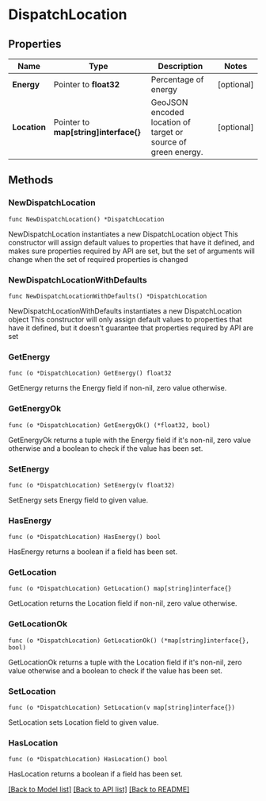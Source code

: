 # DispatchLocation

## Properties

Name | Type | Description | Notes
------------ | ------------- | ------------- | -------------
**Energy** | Pointer to **float32** | Percentage of energy | [optional] 
**Location** | Pointer to **map[string]interface{}** | GeoJSON encoded location of target or source of green energy. | [optional] 

## Methods

### NewDispatchLocation

`func NewDispatchLocation() *DispatchLocation`

NewDispatchLocation instantiates a new DispatchLocation object
This constructor will assign default values to properties that have it defined,
and makes sure properties required by API are set, but the set of arguments
will change when the set of required properties is changed

### NewDispatchLocationWithDefaults

`func NewDispatchLocationWithDefaults() *DispatchLocation`

NewDispatchLocationWithDefaults instantiates a new DispatchLocation object
This constructor will only assign default values to properties that have it defined,
but it doesn't guarantee that properties required by API are set

### GetEnergy

`func (o *DispatchLocation) GetEnergy() float32`

GetEnergy returns the Energy field if non-nil, zero value otherwise.

### GetEnergyOk

`func (o *DispatchLocation) GetEnergyOk() (*float32, bool)`

GetEnergyOk returns a tuple with the Energy field if it's non-nil, zero value otherwise
and a boolean to check if the value has been set.

### SetEnergy

`func (o *DispatchLocation) SetEnergy(v float32)`

SetEnergy sets Energy field to given value.

### HasEnergy

`func (o *DispatchLocation) HasEnergy() bool`

HasEnergy returns a boolean if a field has been set.

### GetLocation

`func (o *DispatchLocation) GetLocation() map[string]interface{}`

GetLocation returns the Location field if non-nil, zero value otherwise.

### GetLocationOk

`func (o *DispatchLocation) GetLocationOk() (*map[string]interface{}, bool)`

GetLocationOk returns a tuple with the Location field if it's non-nil, zero value otherwise
and a boolean to check if the value has been set.

### SetLocation

`func (o *DispatchLocation) SetLocation(v map[string]interface{})`

SetLocation sets Location field to given value.

### HasLocation

`func (o *DispatchLocation) HasLocation() bool`

HasLocation returns a boolean if a field has been set.


[[Back to Model list]](../README.md#documentation-for-models) [[Back to API list]](../README.md#documentation-for-api-endpoints) [[Back to README]](../README.md)


